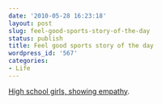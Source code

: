```yaml
---
date: '2010-05-28 16:23:18'
layout: post
slug: feel-good-sports-story-of-the-day
status: publish
title: Feel good sports story of the day
wordpress_id: '567'
categories:
- Life
---
```


[High school girls, showing empathy](http://sports.espn.go.com/espn/news/story?id=5218228).
